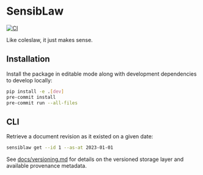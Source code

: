 # SensibLaw

[![CI](https://github.com/SensibLaw/SensibLaw/actions/workflows/ci.yml/badge.svg)](https://github.com/SensibLaw/SensibLaw/actions/workflows/ci.yml)

Like coleslaw, it just makes sense.

## Installation

Install the package in editable mode along with development dependencies to develop locally:

```bash
pip install -e .[dev]
pre-commit install
pre-commit run --all-files
```

## CLI

Retrieve a document revision as it existed on a given date:

```bash
sensiblaw get --id 1 --as-at 2023-01-01
```

See [docs/versioning.md](docs/versioning.md) for details on the versioned
storage layer and available provenance metadata.
